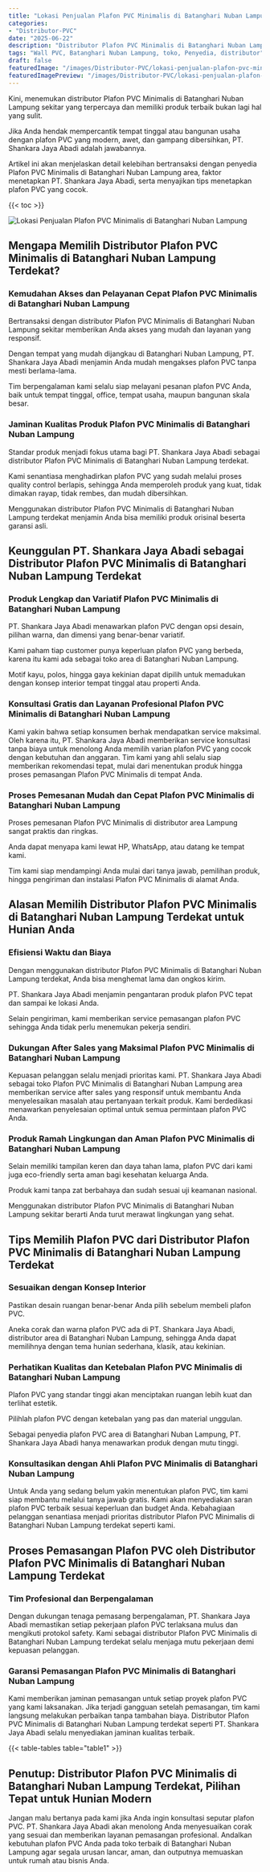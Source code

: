 ```yaml
---
title: "Lokasi Penjualan Plafon PVC Minimalis di Batanghari Nuban Lampung"
categories:
- "Distributor-PVC"
date: "2025-06-22"
description: "Distributor Plafon PVC Minimalis di Batanghari Nuban Lampung untuk rumah, kantor, dan toko. Panel unggulan, variasi motif, variasi warna modern, beserta layanan pemasangan oleh tim ahli serta jaminan resmi!|Servis distribusi Plafon PVC Minimalis di Batanghari Nuban Lampung untuk kebutuhan hunian, office, maupun toko, dengan panel unggulan dan penempatan oleh teknisi profesional dan kepastian resmi.|Pilihan Plafon PVC Minimalis di Batanghari Nuban Lampung yang terbukti untuk rumah, kantor, serta ritel, dengan material terbaik dan pemasangan oleh tenaga ahli berpengalaman dan jaminan resmi.|Penyediaan Plafon PVC Minimalis di Batanghari Nuban Lampung bagi rumah, perkantoran, dan toko, beserta material unggulan dan instalasi dikerjakan oleh tenaga ahli ahli, lengkap dengan jaminan resmi.}"
tags: "Wall PVC, Batanghari Nuban Lampung, toko, Penyedia, distributor"
draft: false
featuredImage: "/images/Distributor-PVC/lokasi-penjualan-plafon-pvc-minimalis-di-batanghari-nuban-lampung.png"
featuredImagePreview: "/images/Distributor-PVC/lokasi-penjualan-plafon-pvc-minimalis-di-batanghari-nuban-lampung.png"
---
```


Kini, menemukan distributor Plafon PVC Minimalis di Batanghari Nuban Lampung sekitar yang terpercaya dan memiliki produk terbaik bukan lagi hal yang sulit.

Jika Anda hendak mempercantik tempat tinggal atau bangunan usaha dengan plafon PVC yang modern, awet, dan gampang dibersihkan, PT. Shankara Jaya Abadi adalah jawabannya.

Artikel ini akan menjelaskan detail kelebihan bertransaksi dengan penyedia Plafon PVC Minimalis di Batanghari Nuban Lampung area, faktor menetapkan PT. Shankara Jaya Abadi, serta menyajikan tips menetapkan plafon PVC yang cocok.

{{< toc >}}

![Lokasi Penjualan Plafon PVC Minimalis di Batanghari Nuban Lampung](/images/Distributor-PVC/Lokasi-Penjualan-Plafon-PVC-Minimalis-di-Batanghari-Nuban-Lampung.png)

## Mengapa Memilih Distributor Plafon PVC Minimalis di Batanghari Nuban Lampung Terdekat?

### Kemudahan Akses dan Pelayanan Cepat Plafon PVC Minimalis di Batanghari Nuban Lampung

Bertransaksi dengan distributor Plafon PVC Minimalis di Batanghari Nuban Lampung sekitar memberikan Anda akses yang mudah dan layanan yang responsif.

Dengan tempat yang mudah dijangkau di Batanghari Nuban Lampung, PT. Shankara Jaya Abadi menjamin Anda mudah mengakses plafon PVC tanpa mesti berlama-lama.

Tim berpengalaman kami selalu siap melayani pesanan plafon PVC Anda, baik untuk tempat tinggal, office, tempat usaha, maupun bangunan skala besar.

### Jaminan Kualitas Produk Plafon PVC Minimalis di Batanghari Nuban Lampung

Standar produk menjadi fokus utama bagi PT. Shankara Jaya Abadi sebagai distributor Plafon PVC Minimalis di Batanghari Nuban Lampung terdekat.

Kami senantiasa menghadirkan plafon PVC yang sudah melalui proses quality control berlapis, sehingga Anda memperoleh produk yang kuat, tidak dimakan rayap, tidak rembes, dan mudah dibersihkan.

Menggunakan distributor Plafon PVC Minimalis di Batanghari Nuban Lampung terdekat menjamin Anda bisa memiliki produk orisinal beserta garansi asli.

## Keunggulan PT. Shankara Jaya Abadi sebagai Distributor Plafon PVC Minimalis di Batanghari Nuban Lampung Terdekat

### Produk Lengkap dan Variatif Plafon PVC Minimalis di Batanghari Nuban Lampung

PT. Shankara Jaya Abadi menawarkan plafon PVC dengan opsi desain, pilihan warna, dan dimensi yang benar-benar variatif.

Kami paham tiap customer punya keperluan plafon PVC yang berbeda, karena itu kami ada sebagai toko area di Batanghari Nuban Lampung.

Motif kayu, polos, hingga gaya kekinian dapat dipilih untuk memadukan dengan konsep interior tempat tinggal atau properti Anda.

### Konsultasi Gratis dan Layanan Profesional Plafon PVC Minimalis di Batanghari Nuban Lampung

Kami yakin bahwa setiap konsumen berhak mendapatkan service maksimal. Oleh karena itu, PT. Shankara Jaya Abadi memberikan service konsultasi tanpa biaya untuk menolong Anda memilih varian plafon PVC yang cocok dengan kebutuhan dan anggaran. Tim kami yang ahli selalu siap memberikan rekomendasi tepat, mulai dari menentukan produk hingga proses pemasangan Plafon PVC Minimalis di tempat Anda.

### Proses Pemesanan Mudah dan Cepat Plafon PVC Minimalis di Batanghari Nuban Lampung

Proses pemesanan Plafon PVC Minimalis di distributor area Lampung sangat praktis dan ringkas.

Anda dapat menyapa kami lewat HP, WhatsApp, atau datang ke tempat kami.

Tim kami siap mendampingi Anda mulai dari tanya jawab, pemilihan produk, hingga pengiriman dan instalasi Plafon PVC Minimalis di alamat Anda.

## Alasan Memilih Distributor Plafon PVC Minimalis di Batanghari Nuban Lampung Terdekat untuk Hunian Anda

### Efisiensi Waktu dan Biaya

Dengan menggunakan distributor Plafon PVC Minimalis di Batanghari Nuban Lampung terdekat, Anda bisa menghemat lama dan ongkos kirim.

PT. Shankara Jaya Abadi menjamin pengantaran produk plafon PVC tepat dan sampai ke lokasi Anda.

Selain pengiriman, kami memberikan service pemasangan plafon PVC sehingga Anda tidak perlu menemukan pekerja sendiri.

### Dukungan After Sales yang Maksimal Plafon PVC Minimalis di Batanghari Nuban Lampung

Kepuasan pelanggan selalu menjadi prioritas kami. PT. Shankara Jaya Abadi sebagai toko Plafon PVC Minimalis di Batanghari Nuban Lampung area memberikan service after sales yang responsif untuk membantu Anda menyelesaikan masalah atau pertanyaan terkait produk. Kami berdedikasi menawarkan penyelesaian optimal untuk semua permintaan plafon PVC Anda.

### Produk Ramah Lingkungan dan Aman Plafon PVC Minimalis di Batanghari Nuban Lampung

Selain memiliki tampilan keren dan daya tahan lama, plafon PVC dari kami juga eco-friendly serta aman bagi kesehatan keluarga Anda.

Produk kami tanpa zat berbahaya dan sudah sesuai uji keamanan nasional.

Menggunakan distributor Plafon PVC Minimalis di Batanghari Nuban Lampung sekitar berarti Anda turut merawat lingkungan yang sehat.

## Tips Memilih Plafon PVC dari Distributor Plafon PVC Minimalis di Batanghari Nuban Lampung Terdekat

### Sesuaikan dengan Konsep Interior

Pastikan desain ruangan benar-benar Anda pilih sebelum membeli plafon PVC.

Aneka corak dan warna plafon PVC ada di PT. Shankara Jaya Abadi, distributor area di Batanghari Nuban Lampung, sehingga Anda dapat memilihnya dengan tema hunian sederhana, klasik, atau kekinian.

### Perhatikan Kualitas dan Ketebalan Plafon PVC Minimalis di Batanghari Nuban Lampung

Plafon PVC yang standar tinggi akan menciptakan ruangan lebih kuat dan terlihat estetik.

Pilihlah plafon PVC dengan ketebalan yang pas dan material unggulan.

Sebagai penyedia plafon PVC area di Batanghari Nuban Lampung, PT. Shankara Jaya Abadi hanya menawarkan produk dengan mutu tinggi.

### Konsultasikan dengan Ahli Plafon PVC Minimalis di Batanghari Nuban Lampung

Untuk Anda yang sedang belum yakin menentukan plafon PVC, tim kami siap membantu melalui tanya jawab gratis. Kami akan menyediakan saran plafon PVC terbaik sesuai keperluan dan budget Anda. Kebahagiaan pelanggan senantiasa menjadi prioritas distributor Plafon PVC Minimalis di Batanghari Nuban Lampung terdekat seperti kami.

## Proses Pemasangan Plafon PVC oleh Distributor Plafon PVC Minimalis di Batanghari Nuban Lampung Terdekat

### Tim Profesional dan Berpengalaman

Dengan dukungan tenaga pemasang berpengalaman, PT. Shankara Jaya Abadi memastikan setiap pekerjaan plafon PVC terlaksana mulus dan mengikuti protokol safety. Kami sebagai distributor Plafon PVC Minimalis di Batanghari Nuban Lampung terdekat selalu menjaga mutu pekerjaan demi kepuasan pelanggan.

### Garansi Pemasangan Plafon PVC Minimalis di Batanghari Nuban Lampung

Kami memberikan jaminan pemasangan untuk setiap proyek plafon PVC yang kami laksanakan. Jika terjadi gangguan setelah pemasangan, tim kami langsung melakukan perbaikan tanpa tambahan biaya. Distributor Plafon PVC Minimalis di Batanghari Nuban Lampung terdekat seperti PT. Shankara Jaya Abadi selalu menyediakan jaminan kualitas terbaik.

{{< table-tables table="table1" >}}

## Penutup: Distributor Plafon PVC Minimalis di Batanghari Nuban Lampung Terdekat, Pilihan Tepat untuk Hunian Modern

Jangan malu bertanya pada kami jika Anda ingin konsultasi seputar plafon PVC. PT. Shankara Jaya Abadi akan menolong Anda menyesuaikan corak yang sesuai dan memberikan layanan pemasangan profesional. Andalkan kebutuhan plafon PVC Anda pada toko terbaik di Batanghari Nuban Lampung agar segala urusan lancar, aman, dan outputnya memuaskan untuk rumah atau bisnis Anda.
